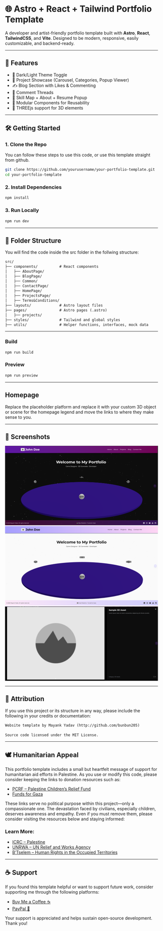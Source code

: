 # 🌐 Astro + React + Tailwind Portfolio Template

A developer and artist-friendly portfolio template built with **Astro**, **React**, **TailwindCSS**, and **Vite**. Designed to be modern, responsive, easily customizable, and backend-ready.

---

## 🚀 Features

- 🌙 Dark/Light Theme Toggle  
- 🎨 Project Showcase (Carousel, Categories, Popup Viewer)  
- ✍️ Blog Section with Likes & Commenting  
- 💬 Comment Threads   
- 🧠 Skill Map + About + Resume Popup  
- 🧩 Modular Components for Reusability  
- 🧊 THREEjs support for 3D elements

---

## 🛠️ Getting Started

### 1. Clone the Repo

You can follow these steps to use this code, or use this template straight from github.

```bash
git clone https://github.com/yourusername/your-portfolio-template.git
cd your-portfolio-template
```

### 2. Install Dependencies

```bash
npm install
```

### 3. Run Locally

```bash
npm run dev
```

---

## 📁 Folder Structure

You will find the code inside the src folder in the follwing structure:

```
src/
├── components/          # React components
│   ├── AboutPage/
│   ├── BlogPage/
│   ├── Common/
│   ├── ContactPage/
│   ├── HomePage/
│   ├── ProjectsPage/
│   ├── Terms&Conditions/
├── layouts/             # Astro layout files
├── pages/               # Astro pages (.astro)
│   ├── projects/
├── styles/              # Tailwind and global styles
├── utils/               # Helper functions, interfaces, mock data
```

---

### Build

```bash
npm run build
```

### Preview

```bash
npm run preview
```

---

## Homepage

Replace the placeholder platform and replace it with your custom 3D object or scene for the homepage legend and move the links to where they make sense to you.

---

## 📸 Screenshots

![Homepage](screenshots/Homepage.png)
![Homepage-Light](screenshots/Homepage-light.png)
![Projects Popup](screenshots/Projectpopup.png)

---

## 📜 Attribution

If you use this project or its structure in any way, please include the following in your credits or documentation:

```
Website template by Mayank Yadav (http://github.com/bunbun205)

Source code licensed under the MIT License.
```

---

## 🕊️ Humanitarian Appeal

This portfolio template includes a small but heartfelt message of support for humanitarian aid efforts in Palestine. As you use or modify this code, please consider keeping the links to donation resources such as:

- [PCRF – Palestine Children’s Relief Fund](https://www.pcrf.net)  
- [Funds for Gaza](https://linktr.ee/fundsforgaza)

These links serve no political purpose within this project—only a compassionate one. The devastation faced by civilians, especially children, deserves awareness and empathy. Even if you must remove them, please consider visiting the resources below and staying informed:

### Learn More:

- [ICRC – Palestine](https://www.icrc.org/en/where-we-work/middle-east/palestine)  
- [UNRWA – UN Relief and Works Agency](https://www.unrwa.org/)  
- [B’Tselem – Human Rights in the Occupied Territories](https://www.btselem.org/)

---

## ☕ Support

If you found this template helpful or want to support future work, consider supporting me through the following platforms:

- [Buy Me a Coffee ☕](https://www.buymeacoffee.com/beany159)  
- [PayPal 💸](https://www.paypal.me/dalmatOr)

Your support is appreciated and helps sustain open-source development. Thank you!
